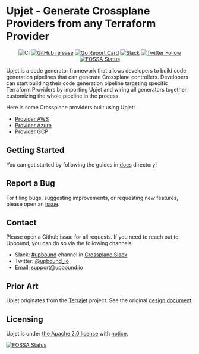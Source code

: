 # Upjet - Generate Crossplane Providers from any Terraform Provider
<div align="center">

![CI](https://github.com/upbound/upjet/workflows/CI/badge.svg) [![GitHub release](https://img.shields.io/github/release/upbound/upjet/all.svg?style=flat-square)](https://github.com/upbound/upjet/releases) [![Go Report Card](https://goreportcard.com/badge/github.com/upbound/upjet)](https://goreportcard.com/report/github.com/upbound/upjet) [![Slack](https://slack.crossplane.io/badge.svg)](https://crossplane.slack.com/archives/C01TRKD4623) [![Twitter Follow](https://img.shields.io/twitter/follow/upbound_io.svg?style=social&label=Follow)](https://twitter.com/intent/follow?screen_name=upbound_io&user_id=788180534543339520)
[![FOSSA Status](https://app.fossa.com/api/projects/git%2Bgithub.com%2Fupbound%2Fupjet.svg?type=shield)](https://app.fossa.com/projects/git%2Bgithub.com%2Fupbound%2Fupjet?ref=badge_shield)

</div>

Upjet is a code generator framework that allows developers to build code
generation pipelines that can generate Crossplane controllers. Developers can
start building their code generation pipeline targeting specific Terraform Providers
by importing Upjet and wiring all generators together, customizing the whole
pipeline in the process.

Here is some Crossplane providers built using Upjet:

* [Provider AWS](https://github.com/upbound/provider-aws)
* [Provider Azure](https://github.com/upbound/provider-azure)
* [Provider GCP](https://github.com/upbound/provider-gcp)

## Getting Started

You can get started by following the guides in [docs](docs/README.md) directory!

## Report a Bug

For filing bugs, suggesting improvements, or requesting new features, please
open an [issue](https://github.com/upbound/upjet/issues).

## Contact

Please open a Github issue for all requests. If you need to reach out to Upbound,
you can do so via the following channels:
* Slack: [#upbound](https://crossplane.slack.com/archives/C01TRKD4623) channel in [Crossplane Slack](https://slack.crossplane.io)
* Twitter: [@upbound_io](https://twitter.com/upbound_io)
* Email: [support@upbound.io](mailto:support@upbound.io)

## Prior Art

Upjet originates from the [Terrajet][terrajet] project. See the original 
[design document][terrajet-design-doc].

## Licensing

Upjet is under [the Apache 2.0 license](LICENSE) with [notice](NOTICE).

[terrajet-design-doc]: https://github.com/crossplane/crossplane/blob/master/design/design-doc-terrajet.md
[terrajet]: https://github.com/crossplane/terrajet

[![FOSSA Status](https://app.fossa.com/api/projects/git%2Bgithub.com%2Fupbound%2Fupjet.svg?type=large)](https://app.fossa.com/projects/git%2Bgithub.com%2Fupbound%2Fupjet?ref=badge_large)